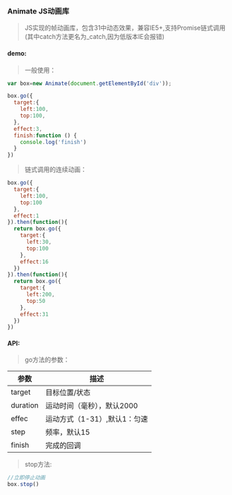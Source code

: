 ### Animate JS动画库
> JS实现的帧动画库，包含31中动态效果，兼容IE5+,支持Promise链式调用(其中catch方法更名为_catch,因为低版本IE会报错)

#### demo:  

> 一般使用：  

```js
var box=new Animate(document.getElementById('div'));

box.go({
  target:{
    left:100,
    top:100,
  },
  effect:3,
  finish:function () {
    console.log('finish')
  }
})
```
> 链式调用的连续动画：  

```js
box.go({
  target:{
    left:100,
    top:100
  },
  effect:1
}).then(function(){
  return box.go({
    target:{
      left:30,
      top:100
    },
    effect:16
  })
}).then(function(){
  return box.go({
    target:{
      left:200,
      top:50
    },
    effect:31
  })
})
```
#### API:

> go方法的参数：  

参数 | 描述
---|---
target | 目标位置/状态
duration | 运动时间（毫秒），默认2000
effec | 运动方式（1-31）,默认1：匀速
step | 频率，默认15
finish | 完成的回调

> stop方法:  

```js
//立即停止动画
box.stop()
```
